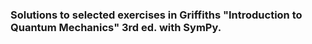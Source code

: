 ### Solutions to selected exercises in Griffiths "Introduction to Quantum Mechanics" 3rd ed. with SymPy.
